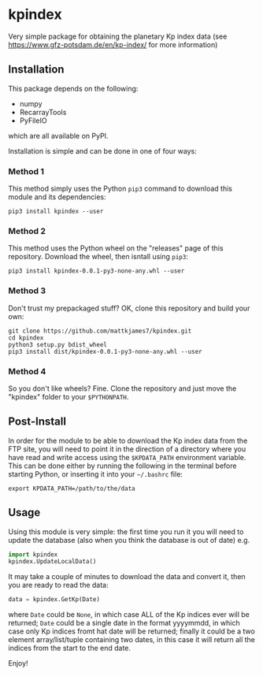 # kpindex
Very simple package for obtaining the planetary Kp index data (see 
https://www.gfz-potsdam.de/en/kp-index/ for more information)

## Installation

This package depends on the following:

* numpy
* RecarrayTools
* PyFileIO

which are all available on PyPI.

Installation is simple and can be done in one of four ways:

### Method 1

This method simply uses the Python `pip3` command to download this 
module and its dependencies:

```pip3 install kpindex --user``` 

### Method 2

This method uses the Python wheel on the "releases" page of this 
repository. Download the wheel, then isntall using `pip3`:

```pip3 install kpindex-0.0.1-py3-none-any.whl --user```

### Method 3

Don't trust my prepackaged stuff? OK, clone this repository and build
your own:

```
git clone https://github.com/mattkjames7/kpindex.git
cd kpindex
python3 setup.py bdist_wheel
pip3 install dist/kpindex-0.0.1-py3-none-any.whl --user
```

### Method 4

So you don't like wheels? Fine. Clone the repository and just move the
"kpindex" folder to your `$PYTHONPATH`.

## Post-Install

In order for the module to be able to download the Kp index data from
the FTP site, you will need to point it in the direction of a directory
where you have read and write access using the `$KPDATA_PATH`
environment variable. This can be done either by running the following
in the terminal before starting Python, or inserting it into your 
`~/.bashrc` file:

```
export KPDATA_PATH=/path/to/the/data
```

## Usage

Using this module is very simple: the first time you run it you will 
need to update the database (also when you think the database is out of 
date) e.g.

```python
import kpindex
kpindex.UpdateLocalData()
```

It may take a couple of minutes to download the data and convert it, 
then you are ready to read the data:

```python
data = kpindex.GetKp(Date)
```

where `Date` could be `None`, in which case ALL of the Kp indices ever
will be returned; `Date` could be a single date in the format yyyymmdd,
in which case only Kp indices fromt hat date will be returned; finally
it could be a two element array/list/tuple containing two dates, in this
case it will return all the indices from the start to the end date.


Enjoy!
